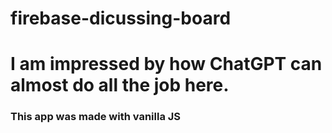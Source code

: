 # firebase-dicussing-board
# I am impressed by how ChatGPT can almost do all the job here.
### This app was made with vanilla JS
